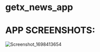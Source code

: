 # getx_news_app

# APP SCREENSHOTS:
![Screenshot_1698413654](https://github.com/nitta02/getx_news_app/assets/110607962/dcbb20e8-cc1f-4a02-831f-d25a7713f526)
